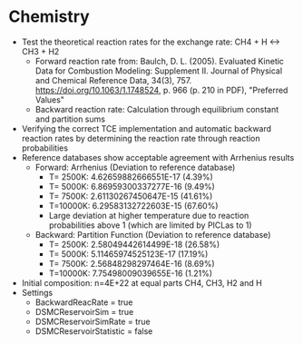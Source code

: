 # Chemistry
* Test the theoretical reaction rates for the exchange rate: CH4 + H <-> CH3 + H2
  * Forward reaction rate from: Baulch, D. L. (2005). Evaluated Kinetic Data for Combustion Modeling: Supplement II. Journal of Physical and Chemical Reference Data, 34(3), 757. https://doi.org/10.1063/1.1748524, p. 966 (p. 210 in PDF), "Preferred Values"
  * Backward reaction rate: Calculation through equilibrium constant and partition sums
* Verifying the correct TCE implementation and automatic backward reaction rates by determining the reaction rate through reaction probabilities
* Reference databases show acceptable agreement with Arrhenius results
  * Forward: Arrhenius (Deviation to reference database)
    * T= 2500K: 4.62659882666551E-17 (4.39%)
    * T= 5000K: 6.86959300337277E-16 (9.49%)
    * T= 7500K: 2.61130267450647E-15 (41.61%)
    * T=10000K: 6.29583132722603E-15 (67.60%)
    * Large deviation at higher temperature due to reaction probabilities above 1 (which are limited by PICLas to 1)
  * Backward: Partition Function (Deviation to reference database)
    * T= 2500K: 2.58049442614499E-18 (26.58%)
    * T= 5000K: 5.11465974525123E-17 (17.19%)
    * T= 7500K: 2.56848298297464E-16 (8.69%)
    * T=10000K: 7.75498009039655E-16 (1.21%)
* Initial composition: n=4E+22 at equal parts CH4, CH3, H2 and H
* Settings
  * BackwardReacRate       = true
  * DSMCReservoirSim       = true
  * DSMCReservoirSimRate   = true
  * DSMCReservoirStatistic = false
